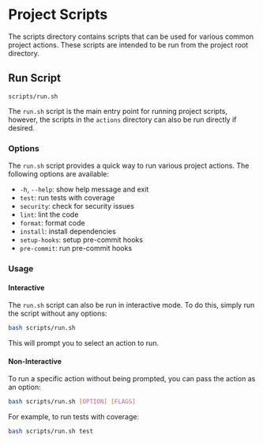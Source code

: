 # **Project Scripts**

The scripts directory contains scripts that can be used for various common project actions. These scripts are intended to be run from the project root directory.

## **Run Script**

`scripts/run.sh`

The `run.sh` script is the main entry point for running project scripts, however, the scripts in the `actions` directory can also be run directly if desired.

### **Options**

The `run.sh` script provides a quick way to run various project actions. The following options are available:

- `-h`, `--help`: show help message and exit
- `test`: run tests with coverage
- `security`: check for security issues
- `lint`: lint the code
- `format`: format code
- `install`: install dependencies
- `setup-hooks`: setup pre-commit hooks
- `pre-commit`: run pre-commit hooks

### **Usage**

#### **Interactive**

The `run.sh` script can also be run in interactive mode. To do this, simply run the script without any options:

```bash
bash scripts/run.sh
```

This will prompt you to select an action to run.

#### **Non-Interactive**

To run a specific action without being prompted, you can pass the action as an option:

```bash
bash scripts/run.sh [OPTION] [FLAGS]
```

For example, to run tests with coverage:

```bash
bash scripts/run.sh test
```
